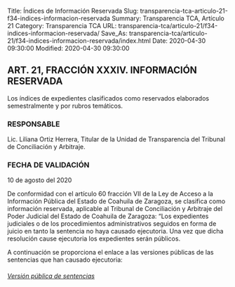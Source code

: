 Title: Índices de Información Reservada
Slug: transparencia-tca-articulo-21-f34-indices-informacion-reservada
Summary: Transparencia TCA, Artículo 21
Category: Transparencia TCA
URL: transparencia-tca/articulo-21/f34-indices-informacion-reservada/
Save_As: transparencia-tca/articulo-21/f34-indices-informacion-reservada/index.html
Date: 2020-04-30 09:30:00
Modified: 2020-04-30 09:30:00


## ART. 21, FRACCIÓN XXXIV. INFORMACIÓN RESERVADA

Los índices de expedientes clasificados como reservados elaborados semestralmente y por rubros temáticos.

### RESPONSABLE

Lic. Liliana Ortiz Herrera, Titular de la Unidad de Transparencia del Tribunal de Conciliación y Arbitraje.

### FECHA DE VALIDACIÓN

10 de agosto del 2020

De conformidad con el artículo 60 fracción VII de la Ley de Acceso a la Información Pública del Estado de Coahuila de Zaragoza, se clasifica como información reservada, aplicable al Tribunal de Conciliación y Arbitraje del Poder Judicial del Estado de Coahuila de Zaragoza: “Los expedientes judiciales o de los procedimientos administrativos seguidos en forma de juicio en tanto la sentencia no haya causado ejecutoria. Una vez que dicha resolución cause ejecutoria los expedientes serán públicos.

A continuación se proporciona el enlace a las versiones públicas de las sentencias que han causado ejecutoria:

###### [Versión pública de sentencias](https://www.pjecz.gob.mx/consultas/sentencias/)


